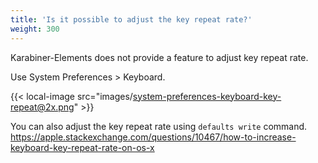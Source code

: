 ```yaml
---
title: 'Is it possible to adjust the key repeat rate?'
weight: 300
---
```


Karabiner-Elements does not provide a feature to adjust key repeat rate.

Use System Preferences > Keyboard.

{{< local-image src="images/system-preferences-keyboard-key-repeat@2x.png" >}}

You can also adjust the key repeat rate using `defaults write` command.
<https://apple.stackexchange.com/questions/10467/how-to-increase-keyboard-key-repeat-rate-on-os-x>
